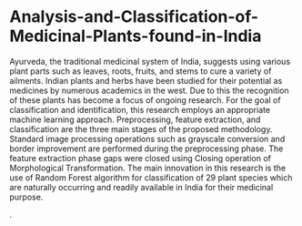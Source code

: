 # Analysis-and-Classification-of-Medicinal-Plants-found-in-India
Ayurveda, the traditional medicinal system of India, suggests using various plant parts such as leaves, roots, fruits, and stems to cure a variety of ailments. Indian plants and herbs have been studied for their potential as medicines by numerous academics in the west. Due to this the recognition of these plants has become a focus of ongoing research. 
For the goal of classification and identification, this research employs an appropriate machine learning approach. Preprocessing, feature extraction, and classification are the three main stages of the proposed methodology. 
Standard image processing operations such as grayscale conversion and border improvement are performed during the preprocessing phase. The feature extraction phase gaps were closed using Closing operation of Morphological Transformation. The main innovation in this research is the use of Random Forest algorithm for classification of 29 plant species which are naturally occurring and readily available in India for their medicinal purpose.

.


